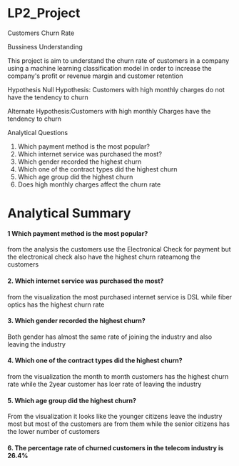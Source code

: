 # LP2_Project
Customers Churn Rate

Bussiness Understanding

 This project is aim to understand the churn rate of customers in a company using a machine learning classification model in order to increase the company's profit or revenue margin and customer retention


Hypothesis
Null Hypothesis: Customers with high monthly charges do not have the tendency to churn

Alternate Hypothesis:Customers with high monthly Charges have the tendency to churn

Analytical Questions
1. Which payment method is the most popular?
2. Which internet service was purchased the most?
3. Which gender recorded the highest churn
4. Which one of the contract types did the highest churn
5. Which age group did the highest churn
6. Does high monthly charges affect the churn rate



# Analytical Summary

#### 1 Which payment method is the most popular? 
from the analysis the customers use the Electronical Check for payment but the electronical check also have the highest churn rateamong the customers 

#### 2. Which internet service was purchased the most?
from the visualization the most purchased internet service is DSL while fiber optics has the highest churn rate

#### 3. Which gender recorded the highest churn?
Both gender has almost the same rate of joining the industry and also leaving the industry

#### 4. Which one of the contract types did the highest churn?
from the visualization the month to month customers has the highest churn rate while the 2year customer has loer rate of leaving the industry

#### 5.  Which age group did the highest churn?
From the visualization it looks like the younger citizens leave the industry most but most of the customers are from them while the senior citizens has the lower number of customers  
#### 6. The percentage rate of churned customers in the telecom industry is 26.4%